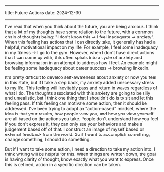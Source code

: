
---
title: Future Actions
date: 2024-12-30

---

I've read that when you think about the future, you are being anxious. I think that a lot of my thoughts have some relation to the future, with a common chain of thoughts being: "I don't know this -> I feel inadequate -> anxiety". When this feeling has actions that I can directly take, it generally has had a helpful, motivational impact on my life. For example, I feel some inadequacy in my fitness -> I go to the gym. However, when I don't have direct actions that I can come up with, this often spirals into a cycle of anxiety and browsing information in an attempt to address how I feel. An example might be feeling some inadequacy about career success -> browsing linkedin. 

It's pretty difficult to develop self-awareness about anxiety or how you feel in this state, but if I take a step back, my anxiety added unecessary stress to my life. This feeling will inevitably pass and return in waves regardless of what I do. The thoughts associated with this anxiety are going to be silly and unrealistic, but I think one thing that I shouldn't do is to sit and let this feeling pass. If this feeling can motivate some action, then it should be addressed. I've been trying to adopt an "action-based" mindset, where the idea is that your results, how people view you, and how you view yourself are all based on the actions you take.  People don't understand how you feel if you don't express it, they can only see your behaviors and make a judgement based off of that. I construct an image of myself based on external feedback from the world. So if I want to accomplish something, change something, I should do something. 

But if I want to take some action, I need a direction to take my action into. I think writing will be helpful for this. When things are written down, the goal is having clarity of thought, know exactly what you want to express. Once this is defined, action in a specific direction can be taken.

